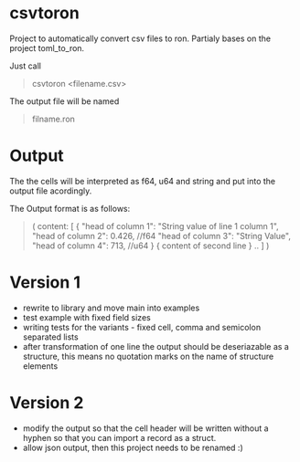 # csvtoron
Project to automatically convert csv files to ron. Partialy bases on the project toml_to_ron. 

Just call
> csvtoron <filename.csv>

The output file will be named
> filname.ron

# Output
The the cells will be interpreted as f64, u64 and string and put into the output file acordingly. 

The Output format is as follows:

> (
    content: [
        { 
            "head of column 1": "String value of line 1 column 1",
            "head of column 2": 0.426, //f64
            "head of column 3": "String Value",
            "head of column 4": 713, //u64
        }
        {
            content of second line
        }
        ..
    ]
)

# Version 1
* rewrite to library and move main into examples
* test example with fixed field sizes
* writing tests for the variants - fixed cell, comma and semicolon separated lists
* after transformation of one line the output should be deseriazable as a structure, this means no quotation marks on the name of structure elements 

# Version 2 
* modify the output so that the cell header will be written without a hyphen so that you can import a record as a struct.
* allow json output, then this project needs to be renamed :)
